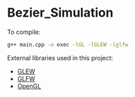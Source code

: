 # Bezier_Simulation

To compile:
<br/>
```sh
g++ main.cpp -o exec -lGL -lGLEW -lglfw
```

External libraries used in this project:
* [GLEW](http://glew.sourceforge.net/)
* [GLFW](https://www.glfw.org/)
* [OpenGL](https://www.opengl.org)
